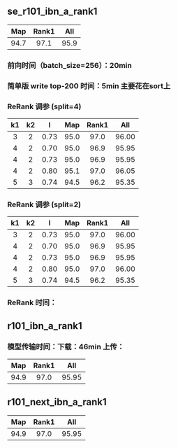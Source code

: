 ## se_r101_ibn_a_rank1
|Map|Rank1|All|
|:------:|:------:|:------:|
|94.7|97.1|95.9|

### 前向时间（batch_size=256）：20min
### 简单版 write top-200 时间：5min 主要花在sort上
### ReRank 调参 (split=4)
|k1|k2|l|Map|Rank1|All|
|:------:|:------:|:------:|:------:|:------:|:------:|
|3|2|0.73|95.0|97.0|96.00|
|4|2|0.70|95.0|96.9|95.95|
|4|2|0.73|95.0|96.9|95.95|
|4|2|0.80|95.1|97.0|96.05|
|5|3|0.74|94.5|96.2|95.35|

### ReRank 调参 (split=2)
|k1|k2|l|Map|Rank1|All|
|:------:|:------:|:------:|:------:|:------:|:------:|
|3|2|0.73|95.0|97.0|96.00|
|4|2|0.70|95.0|96.9|95.95|
|4|2|0.73|95.0|96.9|95.95|
|4|2|0.80|95.0|97.0|96.00|
|5|3|0.74|94.5|96.2|95.35|

### ReRank 时间：

## r101_ibn_a_rank1
### 模型传输时间：下载：46min 上传：
|Map|Rank1|All|
|:------:|:------:|:------:|
|94.9|97.0|95.95|
 
## r101_next_ibn_a_rank1

|Map|Rank1|All
|:------:|:------:|:------:|
|94.9|97.0|95.95|
